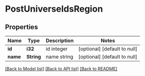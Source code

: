 # PostUniverseIdsRegion

## Properties
Name | Type | Description | Notes
------------ | ------------- | ------------- | -------------
**id** | **i32** | id integer | [optional] [default to null]
**name** | **String** | name string | [optional] [default to null]

[[Back to Model list]](../README.md#documentation-for-models) [[Back to API list]](../README.md#documentation-for-api-endpoints) [[Back to README]](../README.md)


